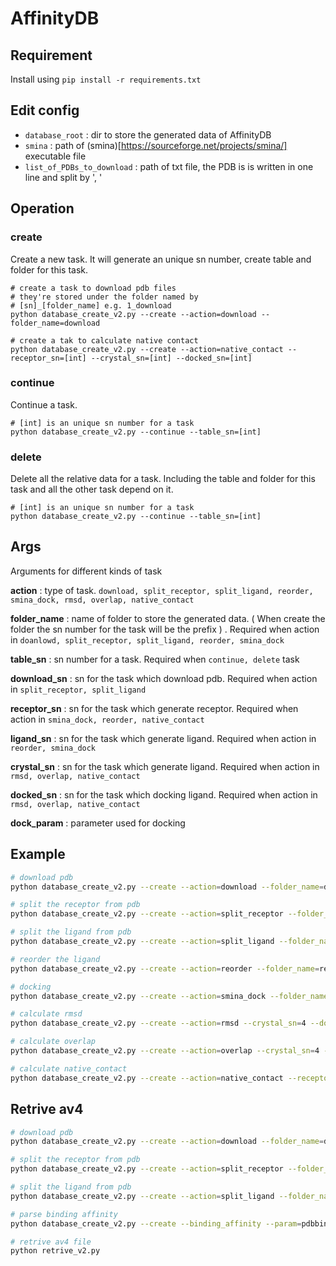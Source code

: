 # AffinityDB

## Requirement

Install using `pip install -r requirements.txt`

## Edit config

- `database_root` : dir to store the generated data of AffinityDB
- `smina` : path of (smina)[https://sourceforge.net/projects/smina/] executable file
- `list_of_PDBs_to_download` : path of txt file, the PDB is is written in one line and split by ', '

## Operation

### create

Create a new task. It will generate an unique sn number, create table and folder for this task.

```shell
# create a task to download pdb files
# they're stored under the folder named by
# [sn]_[folder_name] e.g. 1_download
python database_create_v2.py --create --action=download --folder_name=download

# create a tak to calculate native contact
python database_create_v2.py --create --action=native_contact --receptor_sn=[int] --crystal_sn=[int] --docked_sn=[int]
```

### continue

Continue a task.

```shell
# [int] is an unique sn number for a task
python database_create_v2.py --continue --table_sn=[int]
```

### delete

Delete all the relative data for a task. Including the table and folder for this task and all the other task depend on it.

```shell
# [int] is an unique sn number for a task
python database_create_v2.py --continue --table_sn=[int]
```

## Args

Arguments for different kinds of task

**action** : type of task. `download, split_receptor, split_ligand, reorder, smina_dock, rmsd, overlap, native_contact`

**folder_name** : name of folder to store the generated data. ( When create the folder the sn number for the task will be the prefix ) . Required when action in `doanlowd, split_receptor, split_ligand, reorder, smina_dock`

**table_sn** : sn number for a task. Required when `continue, delete` task

**download_sn** : sn for the task which download pdb. Required when action in `split_receptor, split_ligand`

**receptor_sn** : sn for the task which generate receptor. Required when action in `smina_dock, reorder, native_contact`

**ligand_sn** : sn for the task which generate ligand. Required when action in `reorder, smina_dock`

**crystal_sn** : sn for the task which generate ligand. Required when action in `rmsd, overlap, native_contact`

**docked_sn** : sn for the task which docking ligand. Required when action in `rmsd, overlap, native_contact`

**dock_param** : parameter used for docking

## Example

```bash
# download pdb
python database_create_v2.py --create --action=download --folder_name=download

# split the receptor from pdb
python database_create_v2.py --create --action=split_receptor --folder_name=splite_receptor --download_sn=1

# split the ligand from pdb
python database_create_v2.py --create --action=split_ligand --folder_name=splite_ligand --download_sn=1

# reorder the ligand
python database_create_v2.py --create --action=reorder --folder_name=reorder --ligand_sn=3 --receptor_sn=2

# docking
python database_create_v2.py --create --action=smina_dock --folder_name=vinardo --ligand_sn=4 --receptor_sn=2 --dock_param=vinardo

# calculate rmsd
python database_create_v2.py --create --action=rmsd --crystal_sn=4 --docked_sn=5

# calculate overlap
python database_create_v2.py --create --action=overlap --crystal_sn=4 --docked_sn=5

# calculate native_contact
python database_create_v2.py --create --action=native_contact --receptor_sn=2 --crystal_sn=4 --docked_sn=5
```

## Retrive av4
```bash
# download pdb
python database_create_v2.py --create --action=download --folder_name=download

# split the receptor from pdb
python database_create_v2.py --create --action=split_receptor --folder_name=splite_receptor --download_sn=1

# split the ligand from pdb
python database_create_v2.py --create --action=split_ligand --folder_name=splite_ligand --download_sn=1

# parse binding affinity
python database_create_v2.py --create --binding_affinity --param=pdbbind

# retrive av4 file
python retrive_v2.py
```
